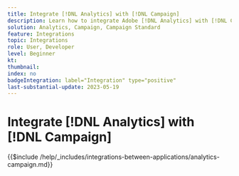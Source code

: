 ```yaml
---
title: Integrate [!DNL Analytics] with [!DNL Campaign]
description: Learn how to integrate Adobe [!DNL Analytics] with [!DNL Campaign].
solution: Analytics, Campaign, Campaign Standard
feature: Integrations
topic: Integrations
role: User, Developer
level: Beginner
kt:
thumbnail:
index: no
badgeIntegration: label="Integration" type="positive"
last-substantial-update: 2023-05-19
---
```


# Integrate [!DNL Analytics] with [!DNL Campaign]

{{$include /help/_includes/integrations-between-applications/analytics-campaign.md}}
